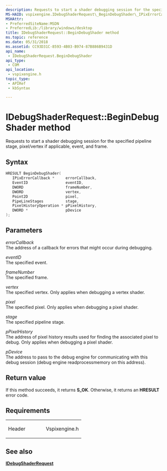 ```yaml
---
description: Requests to start a shader debugging session for the specified pipeline stage, pixel/vertex if applicable, event, and frame.
MS-HAID: vspixengine.IDebugShaderRequest\_BeginDebugShader\_IPixErrorCallback\_ptr\_EventID\_DWORD\_DWORD\_Point2D\_PipeLineStages\_PixelHistoryOperation\_ptr\_DWORD\_ptr
MSHAttr:
- PreferredSiteName:MSDN
- PreferredLib:/library/windows/desktop
title: IDebugShaderRequest::BeginDebugShader method
ms.topic: reference
ms.date: 05/31/2018
ms.assetid: CC93D31C-8593-4B03-B974-87B886B9431D
api_name: 
 - IDebugShaderRequest.BeginDebugShader
api_type: 
 - COM
api_location: 
 - vspixengine.h
topic_type: 
 - APIRef
 - kbSyntax

---
```


# <span id="vspixengine.idebugshaderrequest_begindebugshader_ipixerrorcallback_ptr_eventid_dword_dword_point2d_pipelinestages_pixelhistoryoperation_ptr_dword_ptr"></span>IDebugShaderRequest::BeginDebugShader method

Requests to start a shader debugging session for the specified pipeline stage, pixel/vertex if applicable, event, and frame.

## Syntax


```C++
HRESULT BeginDebugShader(
   IPixErrorCallback *     errorCallback,
   EventID                 eventID,
   DWORD                   frameNumber,
   DWORD                   vertex,
   Point2D                 pixel,
   PipeLineStages          stage,
   PixelHistoryOperation * pPixelHistory,
   DWORD *                 pDevice
);
```

## Parameters

*errorCallback*   
The address of a callback for errors that might occur during debugging.

*eventID*   
The specified event.

*frameNumber*   
The specified frame.

*vertex*   
The specified vertex. Only applies when debugging a vertex shader.

*pixel*   
The specified pixel. Only applies when debugging a pixel shader.

*stage*   
The specified pipeline stage.

*pPixelHistory*   
The address of pixel history results used for finding the associated pixel to debug. Only applies when debugging a pixel shader.

*pDevice*   
The address to pass to the debug engine for communicating with this debug session (debug engine readprocessmemory on this address).

## Return value

If this method succeeds, it returns **S\_OK**. Otherwise, it returns an **HRESULT** error code.

## Requirements

<table><colgroup><col style="width: 50%" /><col style="width: 50%" /></colgroup><tbody><tr class="odd"><td><p>Header</p></td><td>Vspixengine.h</td></tr></tbody></table>

## <span id="see_also"></span>See also

[**IDebugShaderRequest**](/windows/desktop/direct3dtools/idebugshaderrequest)

 

 
